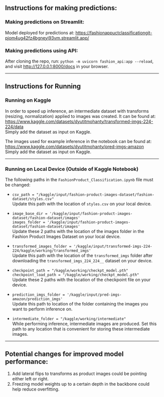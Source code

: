 ## Instructions for making predictions:

### Making predictions on Streamlit:

Model deployed for predictions at: https://fashionappuctclassificationgit-pjom4ug42fz4bgneyj93vm.streamlit.app/

### Making predictions using API:

After cloning the repo, run: `python -m uvicorn fashion_api:app --reload`, and visit http://127.0.0.1:8000/docs in your browser.

---

## Instructions for Running

### Running on Kaggle

In order to speed up inference, an intermediate dataset with transforms (resizing, normalization) applied to images was created. It can be found at:  
https://www.kaggle.com/datasets/dyutitmohanty/transformed-imgs-224-224/data  
Simply add the dataset as input on Kaggle.

The images used for example inference in the notebook can be found at:  
https://www.kaggle.com/datasets/dyutitmohanty/pred-imgs-amazon  
Simply add the dataset as input on Kaggle.

---

### Running on Local Device (Outside of Kaggle Notebook)

The following paths in the `FashionProduct_Classification.ipynb` file must be changed:

- `csv_path = "/kaggle/input/fashion-product-images-dataset/fashion-dataset/styles.csv"`  
  Update this path with the location of `styles.csv` on your local device.

- `image_base_dir = '/kaggle/input/fashion-product-images-dataset/fashion-dataset/images'`  
  `images_folder = '/kaggle/input/fashion-product-images-dataset/fashion-dataset/images'`  
  Update these 2 paths with the location of the images folder in the Fashion Product Images Dataset on your local device.

- `transformed_images_folder = '/kaggle/input/transformed-imgs-224-224/kaggle/working/transformed_imgs'`  
  Update this path with the location of the `transformed_imgs` folder after downloading the `transformed_imgs_224_224__` dataset on your device.

- `checkpoint_path = "/kaggle/working/checkpt_model.pth"`  
  `checkpoint_load_path = "/kaggle/working/checkpt_model.pth"`  
  Update these 2 paths with the location of the checkpoint file on your device.

- `prediction_imgs_folder = '/kaggle/input/pred-imgs-amazon/prediction_imgs'`  
  Update this path to location of the folder containing the images you want to perform inference on.

- `intermediate_folder = "/kaggle/working/intermediate"`  
  While performing inference, intermediate images are produced. Set this path to any location that is convenient for storing these intermediate images.

---
## Potential changes for improved model performance:
1) Add lateral flips to transforms as product images could be pointing either left or right.
2) Freezing model weights up to a certain depth in the backbone could help reduce overfitting.
